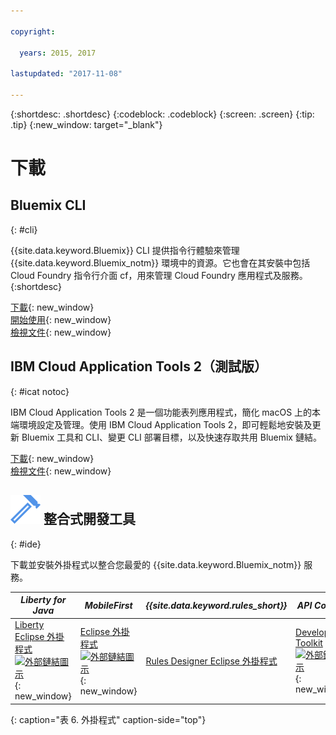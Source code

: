 ```yaml
---

copyright:

  years: 2015, 2017

lastupdated: "2017-11-08"

---
```


{:shortdesc: .shortdesc}
{:codeblock: .codeblock}
{:screen: .screen}
{:tip: .tip}
{:new_window: target="_blank"}

# 下載 

## Bluemix CLI
{: #cli}

{{site.data.keyword.Bluemix}} CLI 提供指令行體驗來管理 {{site.data.keyword.Bluemix_notm}} 環境中的資源。它也會在其安裝中包括 Cloud Foundry 指令行介面 cf，用來管理 Cloud Foundry 應用程式及服務。
{:shortdesc}

[下載](/docs/cli/reference/bluemix_cli/all_versions.html){: new_window} <br>
[開始使用](/docs/cli/reference/bluemix_cli/get_started.html){: new_window} <br>
[檢視文件](/docs/cli/reference/bluemix_cli/bx_cli.html){: new_window} <br>


## IBM Cloud Application Tools 2（測試版）
{: #icat notoc}

IBM Cloud Application Tools 2 是一個功能表列應用程式，簡化 macOS 上的本端環境設定及管理。使用 IBM Cloud Application Tools 2，即可輕鬆地安裝及更新 Bluemix 工具和 CLI、變更 CLI 部署目標，以及快速存取共用 Bluemix 鏈結。

[下載](http://ibm.biz/icat-2-download){: new_window} <br>
[檢視文件](/docs/cli/icat.html){: new_window} <br>


## ![](./images/Integrated_Dev_Tools.svg) 整合式開發工具
{: #ide}

下載並安裝外掛程式以整合您最愛的 {{site.data.keyword.Bluemix_notm}} 服務。

| *Liberty for Java* | *MobileFirst* | *{{site.data.keyword.rules_short}}* | *API Connect* | *Eclipse Tools for {{site.data.keyword.Bluemix_notm}}* |
|----------|----------|----------|----------|----------|
| [Liberty Eclipse 外掛程式 ![外部鏈結圖示](../icons/launch-glyph.svg)](https://developer.ibm.com/wasdev/downloads/liberty-profile-using-eclipse/){: new_window} | [Eclipse 外掛程式 ![外部鏈結圖示](../icons/launch-glyph.svg)](https://marketplace.eclipse.org/content/ibm-mobilefirst-platform-studio){: new_window} | [Rules Designer Eclipse 外掛程式](/docs/services/rules/index-gentopic1.html#genTopProcId2) | [Developer Toolkit ![外部鏈結圖示](../icons/launch-glyph.svg)](/docs/services/apiconnect/creating_apis.html){: new_window} | [{{site.data.keyword.Bluemix_notm}} Eclipse 外掛程式](/docs/manageapps/eclipsetools/eclipsetools.html) |
{: caption="表 6. 外掛程式" caption-side="top"}

